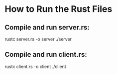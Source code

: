 # How to Run the Rust Files

## Compile and run server.rs:
rustc server.rs -o server
./server

## Compile and run client.rs:
rustc client.rs -o client
./client
